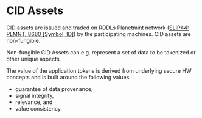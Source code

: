 # CID Assets

CID assets are issued and traded on RDDLs Planetmint network ([SLIP44:  PLMNT, 8680 \[Symbol, ID\]](https://github.com/satoshilabs/slips/blob/master/slip-0044.md)) by the participating machines. CID assets are non-fungible.&#x20;

Non-fungible CID Assets can e.g. represent a set of data to be tokenized or other unique aspects.&#x20;

The value of the application tokens is derived from underlying secure HW concepts and is built around the following values

* guarantee of data provenance,
* signal integrity,
* relevance, and
* value consistency.
